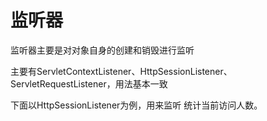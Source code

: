 # 监听器
监听器主要是对对象自身的创建和销毁进行监听 

主要有ServletContextListener、HttpSessionListener、ServletRequestListener，用法基本一致

下面以HttpSessionListener为例，用来监听 统计当前访问人数。